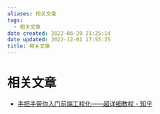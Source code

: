```yaml
---
aliases: 相关文章
tags:
  - 相关文章
date created: 2022-06-20 21:25:14
date updated: 2022-12-01 17:55:25
title: 相关文章
---
```


# 相关文章

- [手把手带你入门前端工程化——超详细教程 - 知乎](https://zhuanlan.zhihu.com/p/276458191)
